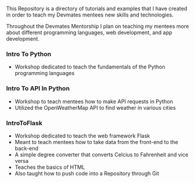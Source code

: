 This Repository is a directory of tutorials and examples that I have created in order to teach my Devmates mentees new skills and technologies.

Throughout the Devmates Mentorship I plan on teaching my mentees more about different programming languages, web development, and app development.

### Intro To Python
- Workshop dedicated to teach the fundamentals of the Python programming languages

### Intro To API In Python
- Workshop to teach mentees how to make API requests in Python
- Utilized the OpenWeatherMap API to find weather in various cities

### IntroToFlask
- Workshop dedicated to teach the web framework Flask
- Meant to teach mentees how to take data from the front-end to the back-end
- A simple degree converter that converts Celcius to Fahrenheit and vice versa
- Teaches the basics of HTML
- Also taught how to push code into a Repository through Git
